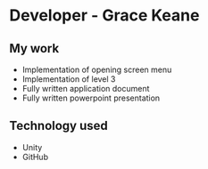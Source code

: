 # Developer - Grace Keane

## My work
* Implementation of opening screen menu 
* Implementation of level 3
* Fully written application document
* Fully written powerpoint presentation

## Technology used 
* Unity 
* GitHub
